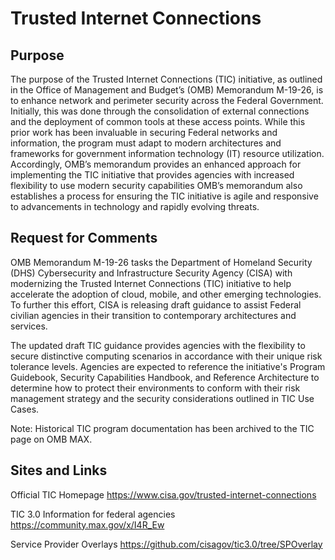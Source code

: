 # Trusted Internet Connections

## Purpose
The purpose of the Trusted Internet Connections (TIC) initiative, as outlined in the Office of Management and Budget’s (OMB) Memorandum M-19-26, is to enhance network and perimeter security across the Federal Government. Initially, this was done through the consolidation of external connections and the deployment of common tools at these access points. While this prior work has been invaluable in securing Federal networks and information, the program must adapt to modern architectures and frameworks for government information technology (IT) resource utilization. Accordingly, OMB’s memorandum provides an enhanced approach for implementing the TIC initiative that provides agencies with increased flexibility to use modern security capabilities OMB’s memorandum also establishes a process for ensuring the TIC initiative is agile and responsive to advancements in technology and rapidly evolving threats.

## Request for Comments
OMB Memorandum M-19-26 tasks the Department of Homeland Security (DHS) Cybersecurity and Infrastructure Security Agency (CISA) with modernizing the Trusted Internet Connections (TIC) initiative to help accelerate the adoption of cloud, mobile, and other emerging technologies. To further this effort, CISA is releasing draft guidance to assist Federal civilian agencies in their transition to contemporary architectures and services.

The updated draft TIC guidance provides agencies with the flexibility to secure distinctive computing scenarios in accordance with their unique risk tolerance levels. Agencies are expected to reference the initiative's Program Guidebook, Security Capabilities Handbook, and Reference Architecture to determine how to protect their environments to conform with their risk management strategy and the security considerations outlined in TIC Use Cases.

Note: Historical TIC program documentation has been archived to the TIC page on OMB MAX.


## Sites and Links
Official TIC Homepage https://www.cisa.gov/trusted-internet-connections

TIC 3.0 Information for federal agencies https://community.max.gov/x/I4R_Ew

Service Provider Overlays https://github.com/cisagov/tic3.0/tree/SPOverlay
